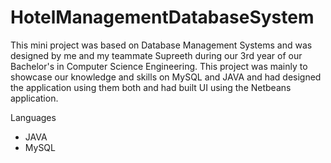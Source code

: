 # HotelManagementDatabaseSystem

This mini project was based on Database Management Systems and was designed by me and my teammate Supreeth during our 3rd year of our
Bachelor's in Computer Science Engineering.
This project was mainly to showcase our knowledge and skills on MySQL and JAVA and had designed the application using them both and had built UI using the Netbeans application.

Languages
  - JAVA 
  - MySQL
